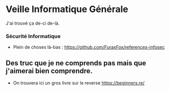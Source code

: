 # Veille Informatique Générale 

J'ai trouvé ça de-ci de-là.

### Sécurité Informatique 

* Plein de choses là-bas :  <https://github.com/FuraxFox/references-infosec>


## Des truc que je ne comprends pas mais que j'aimerai bien comprendre.

* On trouvera ici un gros livre sur le reverse <https://beginners.re/>

